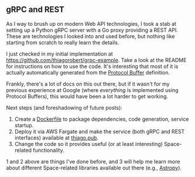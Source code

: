 ## gRPC and REST

As I way to brush up on modern Web API technologies, I took a stab at
setting up a Python gRPC server with a Go proxy providing a REST API. These
are technologies I looked into and used before, but nothing like starting
from scratch to really learn the details.

I just checked in my initial implementation at <https://github.com/thiagorobert/grpc-example>.
Take a look at the README for instructions on how to use the code. It's interesting
that most of it is actually automatically generated from the
[Protocol Buffer](https://developers.google.com/protocol-buffers/) definition.
 
Frankly, there's a lot of docs on this out there, but if it wasn't for my previous
experience at Google (where *everything* is implemented using Protocol Buffers),
this would have been a lot harder to get working.

Next steps (and foreshadowing of future posts):

1.    Create a [Dockerfile](https://docs.docker.com/engine/reference/builder/)
to package dependencies, code generation, service startup.
1.    Deploy it via AWS Fargate and make the service (both gRPC and REST
interfaces) available at [thiago.pub](http://thiago.pub).
1.    Change the code so it provides useful (or at least interesting)
Space-related functionality.

1 and 2 above are things I've done before, and 3 will help me learn more about
different Space-related libraries available out there (e.g., [Astropy](https://www.astropy.org/)).
